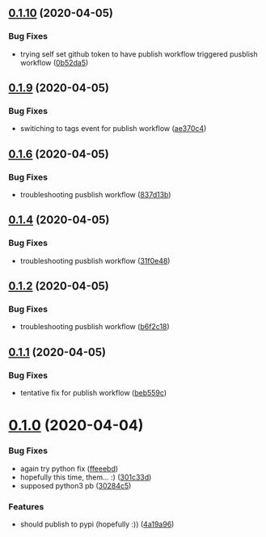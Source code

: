 ## [0.1.10](https://github.com/esciara/github_actions_test/compare/v0.1.9...v0.1.10) (2020-04-05)


### Bug Fixes

* trying self set github token to have publish workflow triggered pusblish workflow ([0b52da5](https://github.com/esciara/github_actions_test/commit/0b52da5e9eaa92b46196e93a6c064d965f820a91))

## [0.1.9](https://github.com/esciara/github_actions_test/compare/v0.1.8...v0.1.9) (2020-04-05)


### Bug Fixes

* switiching to tags event for publish workflow ([ae370c4](https://github.com/esciara/github_actions_test/commit/ae370c4dd1879eef91b6f7d31b246d1deb9806b1))

## [0.1.6](https://github.com/esciara/github_actions_test/compare/v0.1.5...v0.1.6) (2020-04-05)


### Bug Fixes

* troubleshooting pusblish workflow ([837d13b](https://github.com/esciara/github_actions_test/commit/837d13b5ac5b6a59725e40bd25e79855832ff222))

## [0.1.4](https://github.com/esciara/github_actions_test/compare/v0.1.3...v0.1.4) (2020-04-05)


### Bug Fixes

* troubleshooting pusblish workflow ([31f0e48](https://github.com/esciara/github_actions_test/commit/31f0e48996020f65262b1959f0be3b52ea8706fd))

## [0.1.2](https://github.com/esciara/github_actions_test/compare/v0.1.1...v0.1.2) (2020-04-05)


### Bug Fixes

* troubleshooting pusblish workflow ([b6f2c18](https://github.com/esciara/github_actions_test/commit/b6f2c1862dd8056121efc936844a1a994710b8a4))

## [0.1.1](https://github.com/esciara/github_actions_test/compare/v0.1.0...v0.1.1) (2020-04-05)


### Bug Fixes

* tentative fix for publish workflow ([beb559c](https://github.com/esciara/github_actions_test/commit/beb559c62f979859e6fecf28365bab457bded6e2))

# [0.1.0](https://github.com/esciara/github_actions_test/compare/v0.0.0...v0.1.0) (2020-04-04)


### Bug Fixes

* again try python fix ([ffeeebd](https://github.com/esciara/github_actions_test/commit/ffeeebdd59983fb70a41bff561604d985fd59869))
* hopefully this time, them... :) ([301c33d](https://github.com/esciara/github_actions_test/commit/301c33d0ce8d76b64a6c767507086a28d157c5f6))
* supposed python3 pb ([30284c5](https://github.com/esciara/github_actions_test/commit/30284c53d7b122120070d200082dd4bcf708b4f6))


### Features

* should publish to pypi (hopefully :)) ([4a19a96](https://github.com/esciara/github_actions_test/commit/4a19a9650db4a4e46fa6973c6753d4999111b279))
